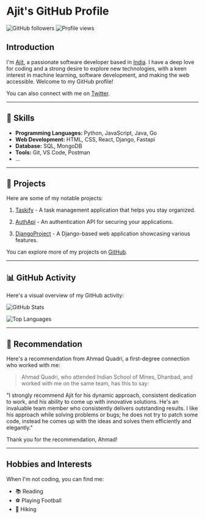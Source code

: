 # Ajit's GitHub Profile

![GitHub followers](https://img.shields.io/github/followers/aj7tt?style=social)
![Profile views](https://komarev.com/ghpvc/?username=aj7tt&color=green)

## Introduction

I'm [Ajit](https://github.com/aj7tt), a passionate software developer based in [India](https://en.wikipedia.org/wiki/List_of_cities_and_towns_in_your_location). I have a deep love for coding and a strong desire to explore new technologies, with a keen interest in machine learning, software development, and making the web accessible. Welcome to my GitHub profile!

You can also connect with me on [Twitter](https://twitter.com/aj7ttt).

---

## 🔧 Skills

- **Programming Languages:** Python, JavaScript, Java, Go
- **Web Development:** HTML, CSS, React, Django, Fastapi
- **Database:** SQL, MongoDB
- **Tools:** Git, VS Code, Postman
- ...

---

## 🚀 Projects

Here are some of my notable projects:

1. [Taskify](https://github.com/aj7tt/Taskify) - A task management application that helps you stay organized.

2. [AuthApi](https://github.com/aj7tt/authApi) - An authentication API for securing your applications.

3. [DjangoProject](https://github.com/aj7tt/DjangoProject) - A Django-based web application showcasing various features.

You can explore more of my projects on [GitHub](https://github.com/aj7tt).

---

## 📊 GitHub Activity

Here's a visual overview of my GitHub activity:

![GitHub Stats](https://github-readme-stats.vercel.app/api?username=aj7tt&show_icons=true&theme=dark)

![Top Languages](https://github-readme-stats.vercel.app/api/top-langs/?username=aj7tt&layout=compact&theme=dark)

---

## 👥 Recommendation

Here's a recommendation from Ahmad Quadri, a first-degree connection who worked with me:

> Ahmad Quadri, who attended Indian School of Mines, Dhanbad, and worked with me on the same team, has this to say:

"I strongly recommend Ajit for his dynamic approach, consistent dedication to work, and his ability to come up with innovative solutions. He's an invaluable team member who consistently delivers outstanding results. I like his approach while solving problems or bugs; he does not try to patch some code, instead he comes up with the ideas and solves them efficiently and elegantly."

Thank you for the recommendation, Ahmad!

---

## Hobbies and Interests

When I'm not coding, you can find me:

- 📚 Reading
- ⚽ Playing Football
- 🌄 Hiking

 
